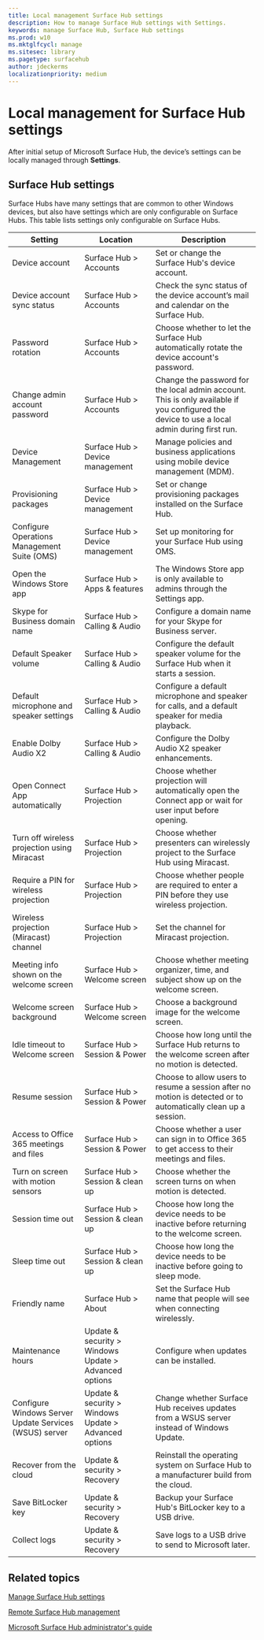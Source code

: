 ```yaml
---
title: Local management Surface Hub settings
description: How to manage Surface Hub settings with Settings.
keywords: manage Surface Hub, Surface Hub settings
ms.prod: w10
ms.mktglfcycl: manage
ms.sitesec: library
ms.pagetype: surfacehub
author: jdeckerms
localizationpriority: medium
---
```


# Local management for Surface Hub settings

After initial setup of Microsoft Surface Hub, the device’s settings can be locally managed through **Settings**.

## Surface Hub settings

Surface Hubs have many settings that are common to other Windows devices, but also have settings which are only configurable on Surface Hubs. This table lists settings only configurable on Surface Hubs. 

| Setting | Location | Description |
| ------- | -------- | ----------- |
| Device account | Surface Hub > Accounts | Set or change the Surface Hub's device account. |
| Device account sync status | Surface Hub > Accounts | Check the sync status of the device account’s mail and calendar on the Surface Hub. |
| Password rotation | Surface Hub > Accounts | Choose whether to let the Surface Hub automatically rotate the device account's password.|
| Change admin account password  | Surface Hub > Accounts | Change the password for the local admin account. This is only available if you configured the device to use a local admin during first run. |
| Device Management | Surface Hub > Device management | Manage policies and business applications using mobile device management (MDM). |
| Provisioning packages | Surface Hub > Device management | Set or change provisioning packages installed on the Surface Hub. |
| Configure Operations Management Suite (OMS) | Surface Hub > Device management | Set up monitoring for your Surface Hub using OMS. |
| Open the Windows Store app | Surface Hub > Apps & features | The Windows Store app is only available to admins through the Settings app. |
| Skype for Business domain name | Surface Hub > Calling & Audio | Configure a domain name for your Skype for Business server. |
| Default Speaker volume | Surface Hub > Calling & Audio | Configure the default speaker volume for the Surface Hub when it starts a session. |
| Default microphone and speaker settings | Surface Hub > Calling & Audio | Configure a default microphone and speaker for calls, and a default speaker for media playback. |
| Enable Dolby Audio X2 | Surface Hub > Calling & Audio | Configure the Dolby Audio X2 speaker enhancements. |
| Open Connect App automatically | Surface Hub > Projection | Choose whether projection will automatically open the Connect app or wait for user input before opening. |
| Turn off wireless projection using Miracast | Surface Hub > Projection | Choose whether presenters can wirelessly project to the Surface Hub using Miracast. |
| Require a PIN for wireless projection | Surface Hub > Projection | Choose whether people are required to enter a PIN before they use wireless projection. |
| Wireless projection (Miracast) channel | Surface Hub > Projection | Set the channel for Miracast projection. |
| Meeting info shown on the welcome screen | Surface Hub > Welcome screen | Choose whether meeting organizer, time, and subject show up on the welcome screen. |
| Welcome screen background |  Surface Hub > Welcome screen | Choose a background image for the welcome screen. |
| Idle timeout to Welcome screen | Surface Hub > Session & Power | Choose how long until the Surface Hub returns to the welcome screen after no motion is detected. |
| Resume session | Surface Hub > Session & Power | Choose to allow users to resume a session after no motion is detected or to automatically clean up a session. |
| Access to Office 365 meetings and files | Surface Hub > Session & Power | Choose whether a user can sign in to Office 365 to get access to their meetings and files. |
| Turn on screen with motion sensors | Surface Hub > Session & clean up | Choose whether the screen turns on when motion is detected. |
| Session time out | Surface Hub > Session & clean up | Choose how long the device needs to be inactive before returning to the welcome screen. |
| Sleep time out | Surface Hub > Session & clean up | Choose how long the device needs to be inactive before going to sleep mode. |
| Friendly name | Surface Hub > About | Set the Surface Hub name that people will see when connecting wirelessly. |
| Maintenance hours | Update & security > Windows Update > Advanced options | Configure when updates can be installed. |
| Configure Windows Server Update Services (WSUS) server | Update & security > Windows Update > Advanced options | Change whether Surface Hub receives updates from a WSUS server instead of Windows Update. |
| Recover from the cloud | Update & security > Recovery | Reinstall the operating system on Surface Hub to a manufacturer build from the cloud. |
| Save BitLocker key | Update & security > Recovery | Backup your Surface Hub's BitLocker key to a USB drive. |
| Collect logs | Update & security > Recovery | Save logs to a USB drive to send to Microsoft later. | 

## Related topics

[Manage Surface Hub settings](manage-surface-hub-settings.md)

[Remote Surface Hub management](remote-surface-hub-management.md)

[Microsoft Surface Hub administrator's guide](surface-hub-administrators-guide.md)